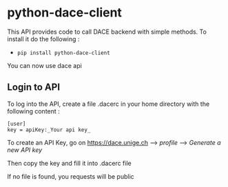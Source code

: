# python-dace-client #

This API provides code to call DACE backend with simple methods.
To install it do the following :

- ```pip install python-dace-client```

You can now use dace api

## Login to API ##
To log into the API, create a file .dacerc in your home directory with the following content :

```
[user]
key = apiKey:_Your api key_
```

To create an API Key, go on https://dace.unige.ch --> _profile_ --> _Generate a new API key_

Then copy the key and fill it into .dacerc file

If no file is found, you requests will be public